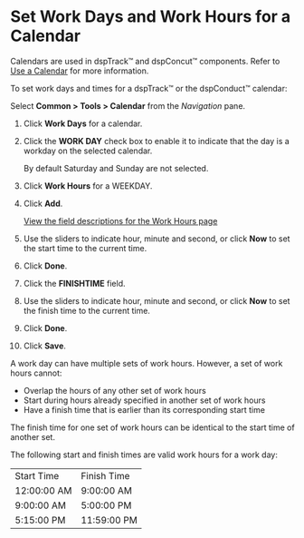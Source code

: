 # Set Work Days and Work Hours for a Calendar

Calendars are used in dspTrack™ and dspConcut™ components. Refer to [Use
a Calendar](Use_a_Calendar.htm) for more information.

To set work days and times for a dspTrack™ or the dspConduct™ calendar:

Select **Common \> Tools \> Calendar** from the *Navigation* pane.

1.  Click **Work Days** for a calendar.

2.  Click the **WORK DAY** check box to enable it to indicate that the
    day is a workday on the selected calendar.
    
    By default Saturday and Sunday are not selected.

3.  Click **Work Hours** for a WEEKDAY.

4.  Click **Add**.
    
    [View the field descriptions for the Work Hours
    page](../Page_Desc/Work_Hours.htm)

5.  Use the sliders to indicate hour, minute and second, or click
    **Now** to set the start time to the current time.

6.  Click **Done**.

7.  Click the **FINISHTIME** field.<span> </span>

8.  Use the sliders to indicate hour, minute and second, or click
    **Now** to set the finish time to the current time.

9.  Click **Done**.

10. Click **Save**.

A work day can have multiple sets of work hours. However, a set of work
hours cannot:

  - Overlap the hours of any other set of work hours
  - Start during hours already specified in another set of work hours
  - Have a finish time that is earlier than its corresponding start time

The finish time for one set of work hours can be identical to the start
time of another set.

The following start and finish times are valid work hours for a work
day:

|             |             |
| ----------- | ----------- |
| Start Time  | Finish Time |
| 12:00:00 AM | 9:00:00 AM  |
| 9:00:00 AM  | 5:00:00 PM  |
| 5:15:00 PM  | 11:59:00 PM |
